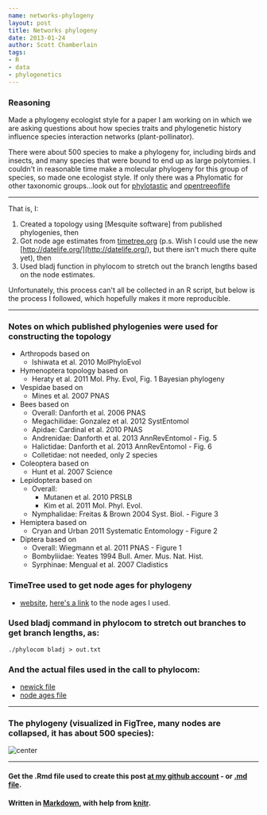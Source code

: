 ```yaml
---
name: networks-phylogeny
layout: post
title: Networks phylogeny
date: 2013-01-24
author: Scott Chamberlain
tags: 
- R
- data
- phylogenetics
---
```


### Reasoning
Made a phylogeny ecologist style for a paper I am working on in which we are asking questions about how species traits and phylogenetic history influence species interaction networks (plant-pollinator). 

There were about 500 species to make a phylogeny for, including birds and insects, and many species that were bound to end up as large polytomies. I couldn't in reasonable time make a molecular phylogeny for this group of species, so made one ecologist style. If only there was a Phylomatic for other taxonomic groups...look out for [phylotastic](http://phylotastic.org/) and [opentreeoflife](http://opentreeoflife.org/)

***************
That is, I: 

1. Created a topology using [Mesquite software] from published phylogenies, then
2. Got node age estimates from [timetree.org](http://timetree.org/) (p.s. Wish I could use the new [http://datelife.org/](http://datelife.org/), but there isn't much there quite yet), then
3. Used bladj function in phylocom to stretch out the branch lengths based on the node estimates.

Unfortunately, this process can't all be collected in an R script, but below is the process I followed, which hopefully makes it more reproducible.

***************

### Notes on which published phylogenies were used for constructing the topology
+ Arthropods based on 
	+ Ishiwata et al. 2010 MolPhyloEvol
+ Hymenoptera topology based on
	+ Heraty et al. 2011 Mol. Phy. Evol, Fig. 1 Bayesian phylogeny
+ Vespidae based on
	+ Mines et al. 2007 PNAS
+ Bees based on 
	+ Overall: Danforth et al. 2006 PNAS
	+ Megachilidae: Gonzalez et al. 2012 SystEntomol
	+ Apidae: Cardinal et al. 2010 PNAS
	+ Andrenidae: Danforth et al. 2013 AnnRevEntomol - Fig. 5
	+ Halictidae: Danforth et al. 2013 AnnRevEntomol - Fig. 6
	+ Colletidae: not needed, only 2 species
+ Coleoptera based on 
	+ Hunt et al. 2007 Science
+ Lepidoptera based on
	+ Overall: 
		+ Mutanen et al. 2010 PRSLB
		+ Kim et al. 2011 Mol. Phyl. Evol. 
	+ Nymphalidae: Freitas & Brown 2004 Syst. Biol. - Figure 3
+ Hemiptera based on
	+ Cryan and Urban 2011 Systematic Entomology - Figure 2
+ Diptera based on
	+ Overall: Wiegmann et al. 2011 PNAS - Figure 1
	+ Bombyliidae: Yeates 1994 Bull. Amer. Mus. Nat. Hist.
	+ Syrphinae: Mengual et al. 2007 Cladistics

### TimeTree used to get node ages for phylogeny
+ [website](http://timetree.org/), [here's a link](https://raw.github.com/sckott/scott/gh-pages/data/nodeages.csv) to the node ages I used.

### Used bladj command in phylocom to stretch out branches to get branch lengths, as:
`./phylocom bladj > out.txt`

### And the actual files used in the call to phylocom:
+ [newick file](https://raw.github.com/sckott/scott/gh-pages/data/phylo)
+ [node ages file](https://raw.github.com/sckott/scott/gh-pages/data/ages)

***************

### The phylogeny (visualized in FigTree, many nodes are collapsed, it has about 500 species):

![center](https://raw.github.com/sckott/scott/gh-pages/img/phylogeny.png)

*********
#### Get the .Rmd file used to create this post [at my github account](https://github.com/sckott/scott/blob/gh-pages/_drafts/2013-01-24-networks-phylogeny.Rmd) - or [.md file](https://github.com/sckott/scott/blob/gh-pages/_posts/2013-01-24-networks-phylogeny.md).

#### Written in [Markdown](http://daringfireball.net/projects/markdown/), with help from [knitr](http://yihui.name/knitr/).
